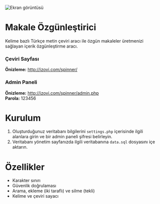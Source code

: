 ![Ekran görüntüsü](http://izovi.com/spinner/screenshot.png)
# Makale Özgünleştirici
Kelime bazlı Türkçe metin çeviri aracı ile özgün makaleler üretmenizi sağlayan içerik özgünleştirme aracı.

### **Çeviri Sayfası**
**Önizleme:** http://izovi.com/spinner/

### **Admin Paneli**
**Önizleme:** http://izovi.com/spinner/admin.php \
**Parola:** 123456

# Kurulum
1. Oluşturduğunuz veritabanı bilgilerini `settings.php` içerisinde ilgili alanlara girin ve bir admin paneli şifresi belirleyin.
2. Veritabanı yönetim sayfanızda ilgili veritabanına `data.sql` dosyasını içe aktarın.

# Özellikler
- Karakter sınırı
- Güvenlik doğrulaması
- Arama, ekleme (iki taraflı) ve silme (tekli)
- Kelime ve çeviri sayacı
